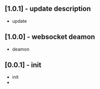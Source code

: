 ## [1.0.1] - update description
* update
## [1.0.0] - websocket deamon
* deamon
## [0.0.1] - init
* init
* 